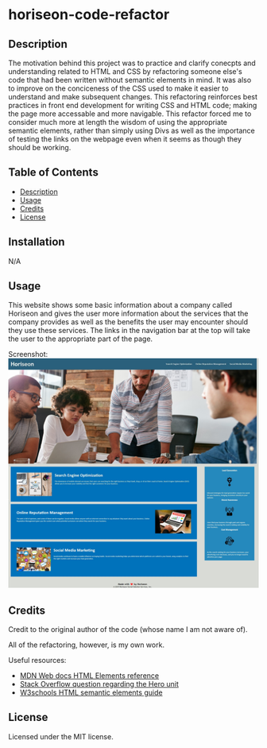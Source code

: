 # horiseon-code-refactor

## Description

The motivation behind this project was to practice and clarify conecpts and understanding related to HTML and CSS by refactoring someone else's code that had been written without semantic elements in mind. It was also to improve on the conciceness of the CSS used to make it easier to understand and make subsequent changes.
This refactoring reinforces best practices in front end development for writing CSS and HTML code; making the page more accessable and more navigable.
This refactor forced me to consider much more at length the wisdom of using the appropriate semantic elements, rather than simply using Divs as well as the importance of testing the links on the webpage even when it seems as though they should be working. 

## Table of Contents

- [Description](#description)
- [Usage](#usage)
- [Credits](#credits)
- [License](#license)

## Installation

N/A

## Usage

This website shows some basic information about a company called Horiseon and gives the user more information about the services that the company provides as well as the benefits the user may encounter should they use these services. The links in the navigation bar at the top will take the user to the appropriate part of the page. 

Screenshot:
![Horiseon Website](assets/images/screenshot.jpg)

## Credits

Credit to the original author of the code (whose name I am not aware of).

All of the refactoring, however, is my own work.

Useful resources:
- [MDN Web docs HTML Elements reference](https://developer.mozilla.org/en-US/docs/Web/HTML/Element)
- [Stack Overflow question regarding the Hero unit](https://stackoverflow.com/questions/11091081/what-is-the-appropriate-html-5-element-for-a-hero-unit-showcase)
- [W3schools HTML semantic elements guide](https://www.w3schools.com/html/html5_semantic_elements.asp)

## License

Licensed under the MIT license.
